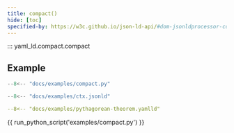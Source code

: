 ```yaml
---
title: compact()
hide: [toc]
specified-by: https://w3c.github.io/json-ld-api/#dom-jsonldprocessor-compact
---
```


::: yaml_ld.compact.compact

## Example

<div class="grid" markdown>

```python title="compact.py"
--8<-- "docs/examples/compact.py"
```

```python title="ctx.jsonld"
--8<-- "docs/examples/ctx.jsonld"
```
</div>

<div class="grid" markdown>

```yaml title="pythagorean-theorem.yamlld"
--8<-- "docs/examples/pythagorean-theorem.yamlld"
```

{{ run_python_script('examples/compact.py') }}
</div>

